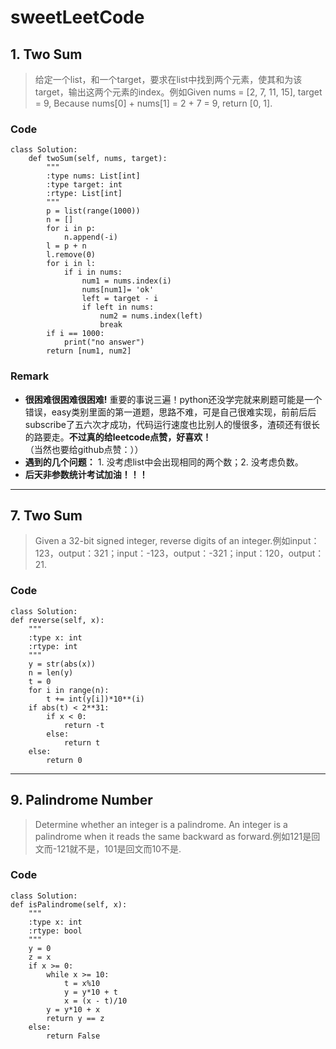 # sweetLeetCode
## 1. Two Sum
> 给定一个list，和一个target，要求在list中找到两个元素，使其和为该target，输出这两个元素的index。例如Given nums = [2, 7, 11, 15], target = 9, Because nums[0] + nums[1] = 2 + 7 = 9, return [0, 1].

### Code
    class Solution:
        def twoSum(self, nums, target):
            """
            :type nums: List[int]
            :type target: int
            :rtype: List[int]
            """
            p = list(range(1000))
            n = []
            for i in p:
                n.append(-i)
            l = p + n
            l.remove(0)
            for i in l:
                if i in nums:
                    num1 = nums.index(i)
                    nums[num1]= 'ok'
                    left = target - i
                    if left in nums:
                        num2 = nums.index(left)
                        break
            if i == 1000:
                print("no answer")
            return [num1, num2]
### Remark
- **很困难很困难很困难!** 重要的事说三遍！python还没学完就来刷题可能是一个错误，easy类别里面的第一道题，思路不难，可是自己很难实现，前前后后subscribe了五六次才成功，代码运行速度也比别人的慢很多，渣硕还有很长的路要走。**不过真的给leetcode点赞，好喜欢！**（当然也要给github点赞：））
- **遇到的几个问题：** 1. 没考虑list中会出现相同的两个数；2. 没考虑负数。
- **后天非参数统计考试加油！！！** 
***


## 7. Two Sum
> Given a 32-bit signed integer, reverse digits of an integer.例如input：123，output：321；input：-123，output：-321；input：120，output：21.

### Code
    class Solution:
    def reverse(self, x):
        """
        :type x: int
        :rtype: int
        """
        y = str(abs(x))
        n = len(y)
        t = 0      
        for i in range(n):
            t += int(y[i])*10**(i)
        if abs(t) < 2**31:
            if x < 0:
                return -t
            else:
                return t
        else:
            return 0
***


## 9. Palindrome Number
> Determine whether an integer is a palindrome. An integer is a palindrome when it reads the same backward as forward.例如121是回文而-121就不是，101是回文而10不是.
### Code
    class Solution:
    def isPalindrome(self, x):
        """
        :type x: int
        :rtype: bool
        """
        y = 0
        z = x
        if x >= 0:
            while x >= 10:
                t = x%10
                y = y*10 + t
                x = (x - t)/10
            y = y*10 + x
            return y == z
        else:
            return False

